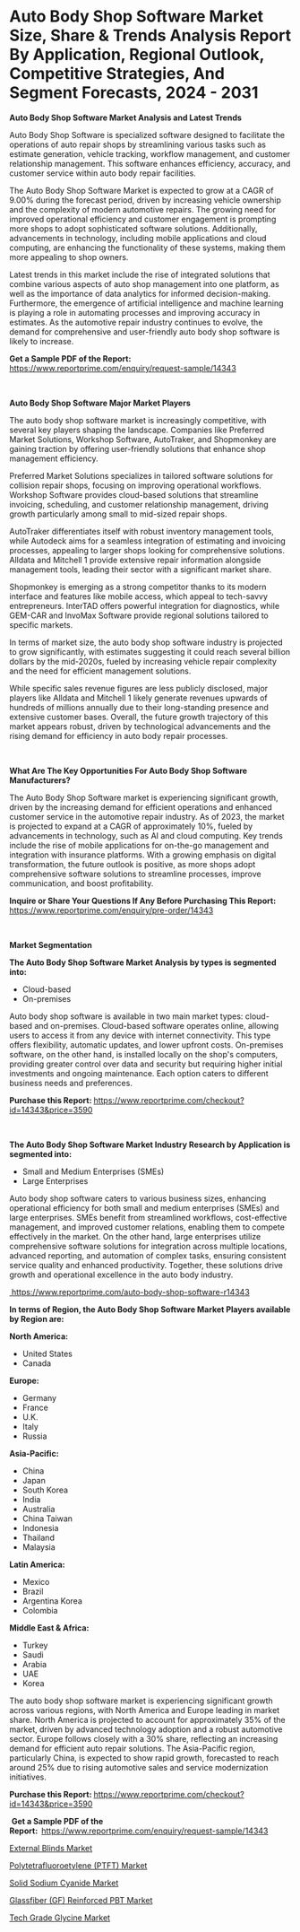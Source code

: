 <p><h1>Auto Body Shop Software Market Size, Share & Trends Analysis Report By Application, Regional Outlook, Competitive Strategies, And Segment Forecasts, 2024 - 2031</h1></p><p><strong>Auto Body Shop Software Market Analysis and Latest Trends</strong></p>
<p><p>Auto Body Shop Software is specialized software designed to facilitate the operations of auto repair shops by streamlining various tasks such as estimate generation, vehicle tracking, workflow management, and customer relationship management. This software enhances efficiency, accuracy, and customer service within auto body repair facilities.</p><p>The Auto Body Shop Software Market is expected to grow at a CAGR of 9.00% during the forecast period, driven by increasing vehicle ownership and the complexity of modern automotive repairs. The growing need for improved operational efficiency and customer engagement is prompting more shops to adopt sophisticated software solutions. Additionally, advancements in technology, including mobile applications and cloud computing, are enhancing the functionality of these systems, making them more appealing to shop owners.</p><p>Latest trends in this market include the rise of integrated solutions that combine various aspects of auto shop management into one platform, as well as the importance of data analytics for informed decision-making. Furthermore, the emergence of artificial intelligence and machine learning is playing a role in automating processes and improving accuracy in estimates. As the automotive repair industry continues to evolve, the demand for comprehensive and user-friendly auto body shop software is likely to increase.</p></p>
<p><strong>Get a Sample PDF of the Report:&nbsp;</strong> <a href="https://www.reportprime.com/enquiry/request-sample/14343">https://www.reportprime.com/enquiry/request-sample/14343</a></p>
<p>&nbsp;</p>
<p><strong>Auto Body Shop Software Major Market Players</strong></p>
<p><p>The auto body shop software market is increasingly competitive, with several key players shaping the landscape. Companies like Preferred Market Solutions, Workshop Software, AutoTraker, and Shopmonkey are gaining traction by offering user-friendly solutions that enhance shop management efficiency. </p><p>Preferred Market Solutions specializes in tailored software solutions for collision repair shops, focusing on improving operational workflows. Workshop Software provides cloud-based solutions that streamline invoicing, scheduling, and customer relationship management, driving growth particularly among small to mid-sized repair shops.</p><p>AutoTraker differentiates itself with robust inventory management tools, while Autodeck aims for a seamless integration of estimating and invoicing processes, appealing to larger shops looking for comprehensive solutions. Alldata and Mitchell 1 provide extensive repair information alongside management tools, leading their sector with a significant market share.</p><p>Shopmonkey is emerging as a strong competitor thanks to its modern interface and features like mobile access, which appeal to tech-savvy entrepreneurs. InterTAD offers powerful integration for diagnostics, while GEM-CAR and InvoMax Software provide regional solutions tailored to specific markets.</p><p>In terms of market size, the auto body shop software industry is projected to grow significantly, with estimates suggesting it could reach several billion dollars by the mid-2020s, fueled by increasing vehicle repair complexity and the need for efficient management solutions. </p><p>While specific sales revenue figures are less publicly disclosed, major players like Alldata and Mitchell 1 likely generate revenues upwards of hundreds of millions annually due to their long-standing presence and extensive customer bases. Overall, the future growth trajectory of this market appears robust, driven by technological advancements and the rising demand for efficiency in auto body repair processes.</p></p>
<p>&nbsp;</p>
<p><strong>What Are The Key Opportunities For Auto Body Shop Software Manufacturers?</strong></p>
<p><p>The Auto Body Shop Software market is experiencing significant growth, driven by the increasing demand for efficient operations and enhanced customer service in the automotive repair industry. As of 2023, the market is projected to expand at a CAGR of approximately 10%, fueled by advancements in technology, such as AI and cloud computing. Key trends include the rise of mobile applications for on-the-go management and integration with insurance platforms. With a growing emphasis on digital transformation, the future outlook is positive, as more shops adopt comprehensive software solutions to streamline processes, improve communication, and boost profitability.</p></p>
<p><strong>Inquire or Share Your Questions If Any Before Purchasing This Report:</strong> <a href="https://www.reportprime.com/enquiry/pre-order/14343">https://www.reportprime.com/enquiry/pre-order/14343</a></p>
<p>&nbsp;</p>
<p><strong>Market Segmentation</strong></p>
<p><strong>The Auto Body Shop Software Market Analysis by types is segmented into:</strong></p>
<p><ul><li>Cloud-based</li><li>On-premises</li></ul></p>
<p><p>Auto body shop software is available in two main market types: cloud-based and on-premises. Cloud-based software operates online, allowing users to access it from any device with internet connectivity. This type offers flexibility, automatic updates, and lower upfront costs. On-premises software, on the other hand, is installed locally on the shop's computers, providing greater control over data and security but requiring higher initial investments and ongoing maintenance. Each option caters to different business needs and preferences.</p></p>
<p><strong>Purchase this Report:&nbsp;</strong><a href="https://www.reportprime.com/checkout?id=14343&price=3590">https://www.reportprime.com/checkout?id=14343&price=3590</a></p>
<p>&nbsp;</p>
<p><strong>The Auto Body Shop Software Market Industry Research by Application is segmented into:</strong></p>
<p><ul><li>Small and Medium Enterprises (SMEs)</li><li>Large Enterprises</li></ul></p>
<p><p>Auto body shop software caters to various business sizes, enhancing operational efficiency for both small and medium enterprises (SMEs) and large enterprises. SMEs benefit from streamlined workflows, cost-effective management, and improved customer relations, enabling them to compete effectively in the market. On the other hand, large enterprises utilize comprehensive software solutions for integration across multiple locations, advanced reporting, and automation of complex tasks, ensuring consistent service quality and enhanced productivity. Together, these solutions drive growth and operational excellence in the auto body industry.</p></p>
<p><a href="https://www.reportprime.com/auto-body-shop-software-r14343">&nbsp;https://www.reportprime.com/auto-body-shop-software-r14343</a></p>
<p><strong>In terms of Region, the Auto Body Shop Software Market Players available by Region are:</strong></p>
<p>
    <p> <strong> North America: </strong>
        <ul>
            <li>United States</li>
            <li>Canada</li>
        </ul>
        </p> 
    <p> <strong> Europe: </strong>
        <ul>
            <li>Germany</li>
            <li>France</li>
            <li>U.K.</li>
            <li>Italy</li>
            <li>Russia</li>
        </ul>
        </p> 
    <p> <strong> Asia-Pacific: </strong>
        <ul>
            <li>China</li>
            <li>Japan</li>
            <li>South Korea</li>
            <li>India</li>
            <li>Australia</li>
            <li>China Taiwan</li>
            <li>Indonesia</li>
            <li>Thailand</li>
            <li>Malaysia</li>
        </ul>
        </p> 
    <p> <strong> Latin America: </strong>
        <ul>
            <li>Mexico</li>
            <li>Brazil</li>
            <li>Argentina Korea</li>
            <li>Colombia</li>
        </ul>
        </p> 
    <p> <strong> Middle East & Africa: </strong>
        <ul>
            <li>Turkey</li>
            <li>Saudi</li>
            <li>Arabia</li>
            <li>UAE</li>
            <li>Korea</li>
        </ul>
    </p>
    </p>
<p><p>The auto body shop software market is experiencing significant growth across various regions, with North America and Europe leading in market share. North America is projected to account for approximately 35% of the market, driven by advanced technology adoption and a robust automotive sector. Europe follows closely with a 30% share, reflecting an increasing demand for efficient auto repair solutions. The Asia-Pacific region, particularly China, is expected to show rapid growth, forecasted to reach around 25% due to rising automotive sales and service modernization initiatives.</p></p>
<p><strong>Purchase this Report: </strong><a href="https://www.reportprime.com/checkout?id=14343&price=3590">https://www.reportprime.com/checkout?id=14343&price=3590</a></p>
<p>&nbsp;<strong>Get a Sample PDF of the Report:&nbsp;&nbsp;</strong><a href="https://www.reportprime.com/enquiry/request-sample/14343">https://www.reportprime.com/enquiry/request-sample/14343</a></p>
<p><strong></strong></p>
<p><p><a href="https://www.linkedin.com/pulse/external-blinds-market-global-insights-sales-trends-2024-2031-6uyof?trackingId=YbcKtLb4RQyHSRKPGwOJ0g%3D%3D">External Blinds Market</a></p><p><a href="https://issuu.com/reportprime-2/docs/polytetrafluoroetylene-ptft-market-_84ddf6ae66cf63">Polytetrafluoroetylene (PTFT) Market</a></p><p><a href="https://issuu.com/reportprime-2/docs/solid-sodium-cyanide-market-size-20_7bf79bb7db3b5e">Solid Sodium Cyanide Market</a></p><p><a href="https://medium.com/@breanakozey1/the-glassfiber-gf-reinforced-pbt-market-prioritizes-cost-control-and-efficiency-enhancement-2df680338d0c">Glassfiber (GF) Reinforced PBT Market</a></p><p><a href="https://medium.com/@breanakozey1/the-tech-grade-glycine-market-prioritizes-cost-control-and-efficiency-enhancement-085961352d76">Tech Grade Glycine Market</a></p></p>